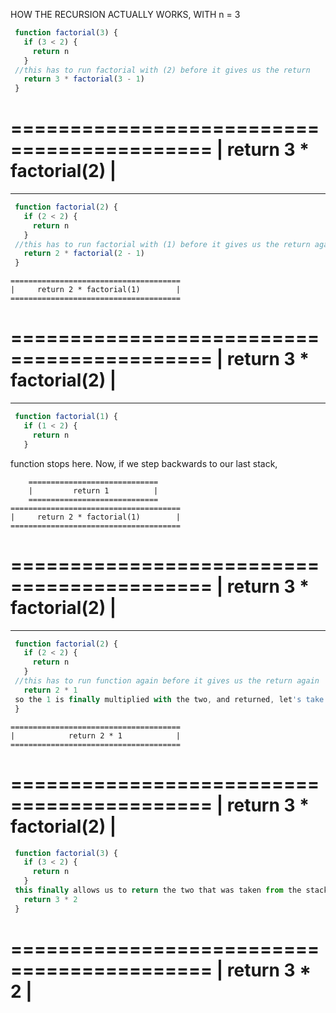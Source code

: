 HOW THE RECURSION ACTUALLY WORKS, WITH n = 3

```js
 function factorial(3) {
   if (3 < 2) {
     return n
   }
 //this has to run factorial with (2) before it gives us the return
   return 3 * factorial(3 - 1)
 }
```

===========================================
| return 3 \* factorial(2) |
===========================================

---

```js
 function factorial(2) {
   if (2 < 2) {
     return n
   }
 //this has to run factorial with (1) before it gives us the return again
   return 2 * factorial(2 - 1)
 }
```

    ======================================
    |     return 2 * factorial(1)        |
    ======================================

===========================================
| return 3 \* factorial(2) |
===========================================

---

```js
 function factorial(1) {
   if (1 < 2) {
     return n
   }
```

function stops here. Now, if we step backwards to our last stack,

        =============================
        |         return 1          |
        =============================
    ======================================
    |     return 2 * factorial(1)        |
    ======================================

===========================================
| return 3 \* factorial(2) |
===========================================

---

```js
 function factorial(2) {
   if (2 < 2) {
     return n
   }
 //this has to run function again before it gives us the return again
   return 2 * 1
 so the 1 is finally multiplied with the two, and returned, let's take one more step back up the stack
 }
```

    ======================================
    |            return 2 * 1            |
    ======================================

===========================================
| return 3 \* factorial(2) |
===========================================

```js
 function factorial(3) {
   if (3 < 2) {
     return n
   }
 this finally allows us to return the two that was taken from the stack above, with the result being 6
   return 3 * 2
 }
```

===========================================
| return 3 \* 2 |
===========================================

